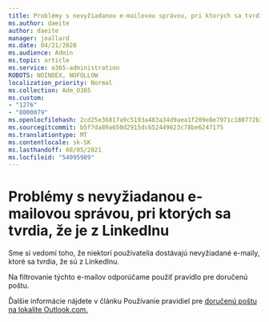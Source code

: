 ```yaml
---
title: Problémy s nevyžiadanou e-mailovou správou, pri ktorých sa tvrdia, že je z LinkedInu
ms.author: daeite
author: daeite
manager: joallard
ms.date: 04/21/2020
ms.audience: Admin
ms.topic: article
ms.service: o365-administration
ROBOTS: NOINDEX, NOFOLLOW
localization_priority: Normal
ms.collection: Adm_O365
ms.custom:
- "1276"
- "8000079"
ms.openlocfilehash: 2cd25e36817a9c5193a483a34d9aea1f209e8e7971c180772b32a9552ee67222
ms.sourcegitcommit: b5f7da89a650d2915dc652449623c78be6247175
ms.translationtype: MT
ms.contentlocale: sk-SK
ms.lasthandoff: 08/05/2021
ms.locfileid: "54095989"
---
```

# <a name="issues-with-junk-email-claiming-to-be-from-linkedin"></a>Problémy s nevyžiadanou e-mailovou správou, pri ktorých sa tvrdia, že je z LinkedInu

Sme si vedomí toho, že niektorí používatelia dostávajú nevyžiadané e-maily, ktoré sa tvrdia, že sú z LinkedInu.

Na filtrovanie týchto e-mailov odporúčame použiť pravidlo pre doručenú poštu.

Ďalšie informácie nájdete v článku Používanie pravidiel pre [doručenú poštu na lokalite Outlook.com.](https://support.office.com/article/4b094371-a5d7-49bd-8b1b-4e4896a7cc5d?wt.mc_id=Office_Outlook_com_Alchemy)